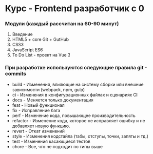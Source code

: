 # Курс - Frontend разработчик с 0

### Модули (каждый рассчитан на 60-90 минут)
1. Введение
2. HTML5 + core Git + GutHub
3. CSS3
4. JavaScript ES6
5. To Do List - проект на Vue 3

### При разработке используются следующие правила git - commits
<ul>
    <li>build - Изменения, влияющие на систему сборки или внешние зависимости (webpack, npm, gulp)</li>
    <li>ci - Изменения в конфигурационных файлах и сценариях CI</li>
    <li>docs - Меняется только документация</li>
    <li>feat - Новый функционал</li>
    <li>fix - Исправление бага</li>
    <li>perf - Изменение кода, повышающее производительность</li>
    <li>refactor - Изменение кода, которое не исправляет ошибку и не добавляет новую функцию.</li>
    <li>revert - Откат изменений</li>
    <li>style - Изменения кодстайла (табы, отступы, точки, запяты и тд.)</li>
    <li>test - Изменения касающиеся тестов</li>
    <li>chore - Все, что не подходит по типы выше</li>
</ul>

